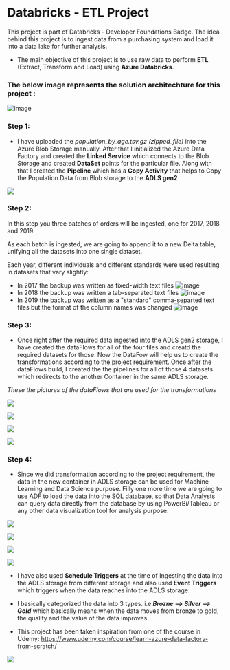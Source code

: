 # Databricks - ETL Project

 This project is part of Databricks - Developer Foundations Badge. The idea behind this project is to ingest data from a purchasing system and load it into a data lake for further analysis.

* The main objective of this project is to use raw data to perform **ETL** (Extract, Transform and Load) using  **Azure Databricks**.

### The below image represents the solution architechture for this project :

![image](https://user-images.githubusercontent.com/79434863/180215332-81f17092-91fa-4ffe-928a-5f71f0294c47.png)

### Step 1: 
* I have uploaded the *population_by_age.tsv.gz (zipped_file)* into the Azure Blob Storage manually. After that I initialized the Azure Data Factory and created the **Linked Service** which connects to the Blob Storage and created **DataSet** points for the particular file. Along with that I created the **Pipeline** which has a **Copy Activity** that helps to Copy the Population Data from Blob storage to the **ADLS gen2**


![](./Slides_and_Screenshots(Media)/population_data_blob_ingestion.png)


### Step 2: 
In this step you three batches of orders will be ingested, one for 2017, 2018 and 2019.

As each batch is ingested, we are going to append it to a new Delta table, unifying all the datasets into one single dataset.

Each year, different individuals and different standards were used resulting in datasets that vary slightly:
* In 2017 the backup was written as fixed-width text files
![image](https://user-images.githubusercontent.com/79434863/180590852-4da05768-61ce-4bb2-8917-8d61457823ae.png)
* In 2018 the backup was written a tab-separated text files
![image](https://user-images.githubusercontent.com/79434863/180591399-49950b46-26ca-43a5-8b2b-fe7664c5e7cb.png)
* In 2019 the backup was written as a "standard" comma-separted text files but the format of the column names was changed
![image](https://user-images.githubusercontent.com/79434863/180591570-3f6e2b66-0f2f-452f-a421-cf529ce2277d.png)


### Step 3:
* Once right after the required data ingested into the ADLS gen2 storage, I have created the dataFlows for all of the four files and creatd the required datasets for those. Now the DataFow will help us to create the transformations according to the project requirement. Once after the dataFlows build, I created the the pipelines for all of those 4 datasets which redirects to the another Container in the same ADLS storage.

*These the pictures of the dataFlows that are used for the transformations*

![](./Slides_and_Screenshots(Media)/dataflow_population_data.png)

![](./Slides_and_Screenshots(Media)/dataflow_cases_and_deaths_data.png)

![](./Slides_and_Screenshots(Media)/dataflow_hospial_admissions_data.png)

![](./Slides_and_Screenshots(Media)/dataflow_testing_data.png)


### Step 4: 
* Since we did transformation according to the project requirement, the data in the new container in ADLS storage can be used for Machine Learning and Data Science purpose. Filly one more time we are going to use ADF to load the data into the SQL database, so that Data Analysts can query  data directly from the database by using PowerBi/Tableau or any other data visualization tool for analysis purpose.

![](./Slides_and_Screenshots(Media)/PowerBi_ss.png)


![](./Slides_and_Screenshots(Media)/tests_vs_new_cases_1.png)

![](./Slides_and_Screenshots(Media)/tests_vs_new_cases_2.png)

![](./Slides_and_Screenshots(Media)/tests_map.png)

* I have also used **Schedule Triggers** at the time of Ingesting the data into the ADLS storage from different storage and also used **Event Triggers** which triggers when the data reaches into the ADLS storage.
* I basically categorized the data into 3 types. i.e ***Brozne --> Silver --> Gold*** which basically means when the data moves from bronze to gold, the quality and the value of the data improves.

* This project has been taken inspiration from one of the course in Udemy: https://www.udemy.com/course/learn-azure-data-factory-from-scratch/



![](./Slides_and_Screenshots(Media)/giphy.gif)




